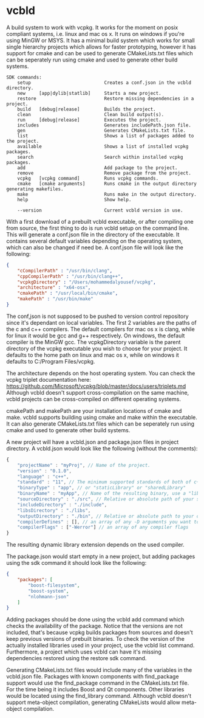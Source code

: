 # vcbld
A build system to work with vcpkg.
It works for the moment on posix compliant systems, i.e. linux and mac os x. It runs on windows if you're using MinGW or MSYS. It has a minimal build system which works for small single hierarchy projects which allows for faster prototyping, however it has support for cmake and can be used to generate CMakeLists.txt files which can be seperately run using cmake and used to generate other build systems.
```
SDK commands:
    setup                           Creates a conf.json in the vcbld directory.
    new     [app|dylib|statlib]     Starts a new project.
    restore                         Restore missing dependencies in a project.
    build   [debug|release]         Builds the project.
    clean                           Clean build output(s).
    run     [debug|release]         Executes the project.
    includes                        Generates includePath.json file.
    gen                             Generates CMakeLists.txt file.
    list                            Shows a list of packages added to the project.
    available                       Shows a list of installed vcpkg packages.
    search                          Search within installed vcpkg packages.
    add                             Add package to the project.
    remove                          Remove package from the project.
    vcpkg   [vcpkg command]         Runs vcpkg commands.
    cmake   [cmake arguments]       Runs cmake in the output directory generating makefiles.
    make                            Runs make in the output directory.
    help                            Show help.

    --version                       Current vcbld version in use.
```
With a first download of a prebuilt vcbld executable, or after compiling one from source, the first thing to do is run vcbld setup on the command line. This will generate a conf.json file in the directory of the executable. It contains several default variables depending on the operating system, which can also be changed if need be. A conf.json file will look like the following:
```json
{
	"cCompilerPath" : "/usr/bin/clang",
	"cppCompilerPath" : "/usr/bin/clang++",
	"vcpkgDirectory" : "/Users/mohammedalyousef/vcpkg",
	"architecture" : "x64-osx",
	"cmakePath" : "/usr/local/bin/cmake",
    "makePath" : "/usr/bin/make"
}
```
The conf,json is not supposed to be pushed to version control repository since it's dependant on local variables.
The first 2 variables are the paths of the c and c++ compilers. The default compilers for mac os x is clang, while for linux it would be gcc and g++ respectively. On windows, the default compiler is the MinGW gcc.
The vcpkgDirectory variable is the parent directory of the vcpkg executable you wish to choose for your project. It defaults to the home path on linux and mac os x, while on windows it defaults to C:/Program Files/vcpkg.

The architecture depends on the host operating system. You can check the vcpkg triplet documentation here:
https://github.com/Microsoft/vcpkg/blob/master/docs/users/triplets.md
Although vcbld doesn't support cross-compilation on the same machine, vcbld projects can be cross-compiled on different operating systems.

cmakePath and makePath are your installation locations of cmake and make. vcbld supports building using cmake and make within the executable. It can also generate CMakeLists.txt files which can be seperately run using cmake and used to generate other build systems.

A new project will have a vcbld.json and package.json files in project directory.
A vcbld.json would look like the following (without the comments):
```javascript
{
	"projectName" : "myProj", // Name of the project.
	"version" : "0.1.0",
	"language" : "c++", 
	"standard" : "11", // The minimum supported standards of both of c++ and c.
	"binaryType" : "app", // or "staticLibrary" or "sharedLibrary"
	"binaryName" : "myApp", // Name of the resulting binary, use a "lib" prefix if it were a library.
    "sourceDirectory" : "./src", // Relative or absolute path of your source directory
    "includeDirectory" : "./include",
	"libsDirectory" : "./libs",
    "outputDirectory" : "./bin", // Relative or absolute path to your output directory
    "compilerDefines" : [], // an array of any -D arguments you want to pass to the 
	"compilerFlags" : ["-Werror"] // an array of any compiler flags 
}
```
The resulting dynamic library extension depends on the used compiler. 

The package.json would start empty in a new project, but adding packages using the sdk command it should look like the following:
```json
{
    "packages": [
        "boost-filesystem",
        "boost-system",
        "nlohmann-json"
    ]
}
```
Adding packages should be done using the vcbld add command which checks the availability of the package.
Notice that the versions are not included, that's because vcpkg builds packages from sources and doesn't keep previous versions of prebuilt binaries.
To check the version of the actually installed libraries used in your project, use the vcbld list command.
Furthermore, a project which uses vcbld can have it's missing dependencies restored using the restore sdk command.

Generating CMakeLists.txt files would include many of the variables in the vcbld.json file. Packages with known components with find_package support would use the find_package command in the CMakeLists.txt file. For the time being it includes Boost and Qt components. Other libraries would be located using the find_library command. Although vcbld doesn't support meta-object compilation, generating CMakeLists would allow meta-object compilation.



